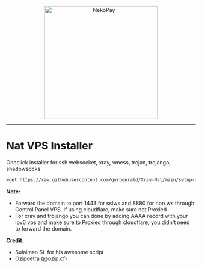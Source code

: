 <p align="center"><img src="./6a90875cf3b1a90126ebd4814e9b53ab-modified.webp" alt="NekoPay" style="width: 300px;"></p>
<hr>

# Nat VPS Installer
Oneclick installer for ssh websocket, xray, vmess, trojan, trojango, shadowsocks

```html
wget https://raw.githubusercontent.com/gyrogerald/Xray-Nat/main/setup-nat.sh && chmod +x setup-nat.sh && ./setup-nat.sh

```

<b>Note:</b>
* Forward the domain to port 1443 for sslws and 8880 for non ws through Control Panel VPS. If using cloudflare, make sure not Proxied
* For xray and trojango you can done by adding AAAA record with your ipv6 vps and make sure to Proxied through cloudflare, you didn't need to forward the domain.

<b>Credit:</b>
* Sulaiman SL for his awesome script
* Ozipoetra (@ozip.cf)
